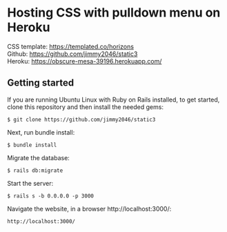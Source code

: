 # Hosting CSS with pulldown menu on Heroku
CSS template: https://templated.co/horizons
<br/>Github: https://github.com/jimmy2046/static3
<br/>Heroku: https://obscure-mesa-39196.herokuapp.com/
    
## Getting started
If you are running Ubuntu Linux with Ruby on Rails installed, 
to get started, clone this repository and then install the needed gems:
```
$ git clone https://github.com/jimmy2046/static3
```

Next, run bundle install:
```
$ bundle install
```

Migrate the database:
```
$ rails db:migrate
```

Start the server:
```
$ rails s -b 0.0.0.0 -p 3000
```

Navigate the website, in a browser http://localhost:3000/:
```
http://localhost:3000/
```